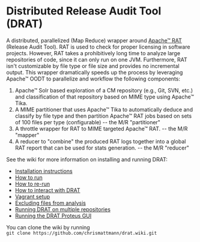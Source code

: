 Distributed Release Audit Tool (DRAT)
====

A distributed, parallelized (Map Reduce) wrapper around [Apache&trade; RAT](http://creadur.apache.org/rat/) (Release Audit Tool). RAT is used to check for proper licensing in software projects. However, RAT takes a prohibitively long time to analyze large repositories of code, since it can only run on one JVM. Furthermore, RAT isn't customizable by file type or file size and provides no incremental output. This wrapper dramatically speeds up the process by leveraging Apache&trade; OODT to parallelize and workflow the following components:

1. Apache&trade; Solr based exploration of a CM repository (e.g., Git, SVN, etc.) and classification of that repository based on MIME type using Apache&trade; Tika.
2. A MIME partitioner that uses Apache&trade; Tika to automatically deduce and classify by file type and then partition Apache&trade; RAT jobs based on sets of 100 files per type (configurable) -- the M/R "partitioner"
3. A throttle wrapper for RAT to MIME targeted Apache&trade; RAT. -- the M/R "mapper"
4. A reducer to "combine" the produced RAT logs together into a global RAT report that can be used for stats generation. -- the M/R "reducer"

See the wiki for more information on installing and running DRAT:  
* [Installation instructions](https://github.com/chrismattmann/drat/wiki/Installation)  
* [How to run](https://github.com/chrismattmann/drat/wiki/How-to-Run)  
* [How to re-run](https://github.com/chrismattmann/drat/wiki/Re-running-DRAT)  
* [How to interact with DRAT](https://github.com/chrismattmann/drat/wiki/Interacting-with-DRAT)  
* [Vagrant setup](https://github.com/chrismattmann/drat/wiki/Vagrant)
* [Excluding files from analysis](https://github.com/chrismattmann/drat/wiki/RegEx-exclude-file)
* [Running DRAT on multiple repositories](https://github.com/chrismattmann/drat/wiki/DRAT-Sequential)
* [Running the DRAT Proteus GUI](https://github.com/chrismattmann/drat/wiki/Proteus---A-GUI-for-DRAT)

You can clone the wiki by running  
`git clone https://github.com/chrismattmann/drat.wiki.git`
